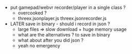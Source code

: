 - put gamepad/webvr recorder/player in a single class ? 
  - overcooked ?
  - threex.jsonplayer.js threex.jsonrecorder.js
- LATER save in binary - should i record in json ?
  - large files => slow download + huge memory usage
  - what are the alternatives ? to save in binary
  - what about after you did json ?
  - yeah no emergency